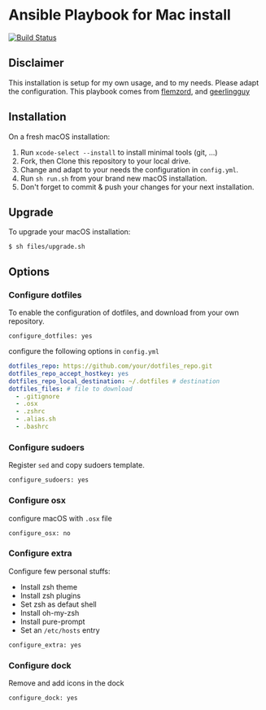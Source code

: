 # Ansible Playbook for Mac install

[![Build Status](https://travis-ci.org/z0ph/ansible-mac-install.svg?branch=master)](https://travis-ci.org/z0ph/ansible-mac-install) 

## Disclaimer

This installation is setup for my own usage, and to my needs. Please adapt the configuration.
This playbook comes from [flemzord](https://github.com/flemzord/ansible-mac-install), and [geerlingguy](https://github.com/geerlingguy/mac-dev-playbook)

## Installation

On a fresh macOS installation:

  1. Run `xcode-select --install` to install minimal tools (git, ...)
  2. Fork, then Clone this repository to your local drive.
  3. Change and adapt to your needs the configuration in ```config.yml```.
  4. Run ```sh run.sh``` from your brand new macOS installation.
  5. Don't forget to commit & push your changes for your next installation.

## Upgrade

To upgrade your macOS installation:

    $ sh files/upgrade.sh

## Options

### Configure dotfiles

To enable the configuration of dotfiles, and download from your own repository.

`configure_dotfiles: yes`

configure the following options in `config.yml`

```yml
dotfiles_repo: https://github.com/your/dotfiles_repo.git
dotfiles_repo_accept_hostkey: yes
dotfiles_repo_local_destination: ~/.dotfiles # destination
dotfiles_files: # file to download
  - .gitignore
  - .osx
  - .zshrc
  - .alias.sh
  - .bashrc
```

### Configure sudoers

Register `sed` and copy sudoers template.

`configure_sudoers: yes`

### Configure osx

configure macOS with `.osx` file

`configure_osx: no`

### Configure extra

Configure few personal stuffs:

* Install zsh theme
* Install zsh plugins
* Set zsh as defaut shell
* Install oh-my-zsh
* Install pure-prompt
* Set an `/etc/hosts` entry

`configure_extra: yes`

### Configure dock

Remove and add icons in the dock

`configure_dock: yes`